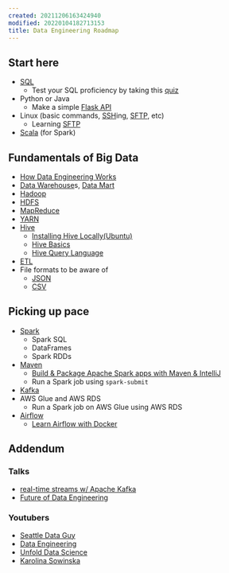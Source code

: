 ```yaml
---
created: 20211206163424940
modified: 20220104182713153
title: Data Engineering Roadmap
---
```


## Start here

- [SQL](#SQL)
  - Test your SQL proficiency by taking this [quiz](https://www.w3schools.com/sql/sql_quiz.asp)
- Python or Java
  - Make a simple [Flask API](https://youtu.be/Z1RJmh_OqeA)
- Linux (basic commands, [SSH](#ssh)ing, [SFTP](#SFTP), etc)
  - Learning [SFTP](https://www.ssh.com/academy/ssh/sftp)
- [Scala](#Scala) (for Spark)

## Fundamentals of Big Data

- [How Data Engineering Works](https://www.youtube.com/watch?v=qWru-b6m030)
- [Data Warehouse](#Data%20Warehouse)s, [Data Mart](#Data%20Mart)
- [Hadoop](#Hadoop)
- [HDFS](#HDFS)
- [MapReduce](#MapReduce)
- [YARN](#YARN)
- [Hive](#Hive)
  - [Installing Hive Locally(Ubuntu)](https://www.youtube.com/watch?v=wPIawRML168)
  - [Hive Basics](https://www.youtube.com/watch?v=rypH1TCXVQY)
  - [Hive Query Language](https://www.youtube.com/watch?v=zEl6zSKMhTg)
- [ETL](#ETL)
- File formats to be aware of
  - [JSON](https://www.youtube.com/watch?v=pTT7HMqDnJw)
  - [CSV](https://youtu.be/Xi52tx6phRU)

## Picking up pace

- [Spark](#Spark)
  - Spark SQL
  - DataFrames
  - Spark RDDs
- [Maven](#Maven)
  - [Build & Package Apache Spark apps with Maven & IntelliJ](https://youtu.be/jELOyScZNgc)
  - Run a Spark job using `spark-submit`
- [Kafka](#Kafka)
- AWS Glue and AWS RDS
  - Run a Spark job on AWS Glue using AWS RDS
- [Airflow](#Airflow)
  - [Learn Airflow with Docker](https://www.youtube.com/playlist?list=PLYizQ5FvN6pvIOcOd6dFZu3lQqc6zBGp2)

## Addendum

### Talks

- [real-time streams w/ Apache Kafka](https://www.youtube.com/watch?v=I32hmY4diFY)
- [Future of Data Engineering](https://www.youtube.com/watch?v=ZZr9oE4Oa5U)

### Youtubers

- [Seattle Data Guy](https://www.youtube.com/channel/UCmLGJ3VYBcfRaWbP6JLJcpA)
- [Data Engineering](https://www.youtube.com/c/atozknowledgevideos)
- [Unfold Data Science](https://www.youtube.com/c/UnfoldDataScience)
- [Karolina Sowinska](https://www.youtube.com/c/KarolinaSowinska)
